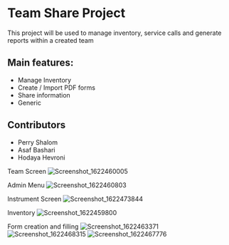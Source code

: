 # Team Share Project

This project will be used to manage inventory, service calls and generate reports within a created team

## Main features:
- Manage Inventory
- Create / Import PDF forms
- Share information 
- Generic

## Contributors
- Perry Shalom
- Asaf Bashari
- Hodaya Hevroni

Team Screen
![Screenshot_1622460005](https://user-images.githubusercontent.com/37274017/133924296-90aadf36-0e7f-4af4-95bf-79ec648298ec.png)

Admin Menu
![Screenshot_1622460803](https://user-images.githubusercontent.com/37274017/133924300-7b8b7664-bd4b-4ced-a3c6-1e5b958c339c.png)

Instrument Screen
![Screenshot_1622473844](https://user-images.githubusercontent.com/37274017/133924309-5eda877a-2f21-4867-b0a2-b920c6d2e523.png)

Inventory
![Screenshot_1622459800](https://user-images.githubusercontent.com/37274017/133924338-230945b1-1a22-4a70-9949-4bf427ddef1e.png)

Form creation and filling
![Screenshot_1622463371](https://user-images.githubusercontent.com/37274017/133924367-2ce8d395-6a2a-462f-a39d-b650e04e49fe.png)
![Screenshot_1622468315](https://user-images.githubusercontent.com/37274017/133924369-5cab11df-1792-46c4-bec9-6895884f2a11.png)
![Screenshot_1622467776](https://user-images.githubusercontent.com/37274017/133924371-9af96fb7-d8ca-4405-a43e-b353a442f245.png)
